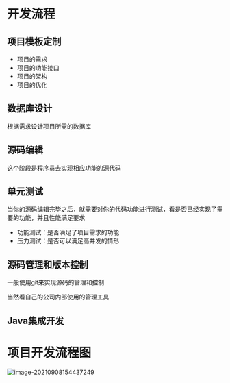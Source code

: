 # 开发流程

## 项目模板定制

- 项目的需求
- 项目的功能接口
- 项目的架构
- 项目的优化

## 数据库设计

根据需求设计项目所需的数据库

## 源码编辑

这个阶段是程序员去实现相应功能的源代码

## 单元测试

当你的源码编辑完毕之后，就需要对你的代码功能进行测试，看是否已经实现了需要的功能，并且性能满足要求

- 功能测试：是否满足了项目需求的功能
- 压力测试：是否可以满足高并发的情形

## 源码管理和版本控制

一般使用git来实现源码的管理和控制

当然看自己的公司内部使用的管理工具

## Java集成开发





# 项目开发流程图

![image-20210908154437249](https://i.loli.net/2021/09/08/jVZnBgYv4aGpdNs.png)

